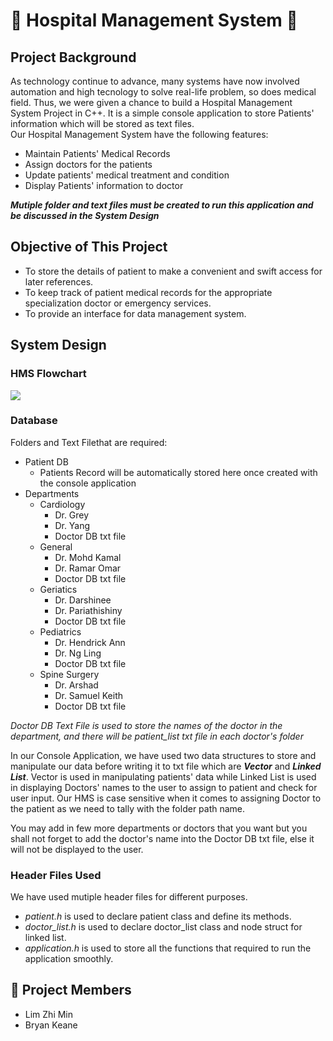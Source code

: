 # :hospital: Hospital Management System 🏥

## Project Background

As technology continue to advance, many systems have now involved automation and high tecnology to solve real-life problem, so does medical field. Thus, we were given a chance to build a Hospital Management System Project in C++. It is a simple console application to store Patients' information which will be stored as text files. <br />
Our Hospital Management System have the following features:
- Maintain Patients' Medical Records
- Assign doctors for the patients
- Update patients' medical treatment and condition
- Display Patients' information to doctor
 
***Mutiple folder and text files must be created to run this application and be discussed in the System Design***

## Objective of This Project

- To store the details of patient to make a convenient and swift access for later references. <br />
- To keep track of patient medical records for the appropriate specialization doctor or emergency services.<br />
- To provide an interface for data management system.<br />

## System Design
### HMS Flowchart
![](HMS%20Flowchart.drawio.png)

### Database
Folders and Text Filethat are required: <br />
- Patient DB 
  - Patients Record will be automatically stored here once created with the console application 
- Departments 
  - Cardiology
    - Dr. Grey
    - Dr. Yang
    - Doctor DB txt file  
  - General
    - Dr. Mohd Kamal
    - Dr. Ramar Omar   
    - Doctor DB txt file
  - Geriatics
    - Dr. Darshinee
    - Dr. Pariathishiny
    - Doctor DB txt file    
  - Pediatrics
    - Dr. Hendrick Ann
    - Dr. Ng Ling
    - Doctor DB txt file
  - Spine Surgery 
    - Dr. Arshad
    - Dr. Samuel Keith
    - Doctor DB txt file

*Doctor DB Text File is used to store the names of the doctor in the department, and there will be patient_list txt file in each doctor's folder* <br />

In our Console Application, we have used two data structures to store and manipulate our data before writing it to txt file which are ***Vector*** and ***Linked List***. Vector is used in manipulating patients' data while Linked List is used in displaying Doctors' names to the user to assign to patient and check for user input. Our HMS is case sensitive when it comes to assigning Doctor to the patient as we need to tally with the folder path name. <br />

You may add in few more departments or doctors that you want but you shall not forget to add the doctor's name into the Doctor DB txt file, else it will not be displayed to the user. 

### Header Files Used

We have used mutiple header files for different purposes. 
- *patient.h* is used to declare patient class and define its methods.
- *doctor_list.h* is used to declare doctor_list class and node struct for linked list.
- *application.h* is used to store all the functions that required to run the application smoothly. 

## :raised_hands: Project Members
- Lim Zhi Min
- Bryan Keane

